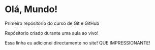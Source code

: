 # Olá, Mundo!
 Primeiro repósitorio do curso de Git e GitHub

Repósitorio criado durante uma aula ao vivo!

Essa linha eu adicionei directamente no site! QUE IMPRESSIONANTE!
